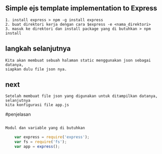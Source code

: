 ## Simple ejs template implementation to Express

```
1. install express > npm -g install express
2. buat direktori kerja dengan cara $express -e <nama_direktori>
3. masuk ke direktori dan install package yang di butuhkan > npm install
```
## langkah selanjutnya
```
Kita akan membuat sebuah halaman static menggunakan json sebagai datanya,
siapkan dulu file json nya.
```
## next
```
Setelah membuat file json yang digunakan untuk ditampilkan datanya, selanjutnya
kita konfigurasi file app.js
```
#penjelasan
```javascript

Modul dan variable yang di butuhkan

	var express = require('express');
	var fs = require('fs');
	var app = express();
```

